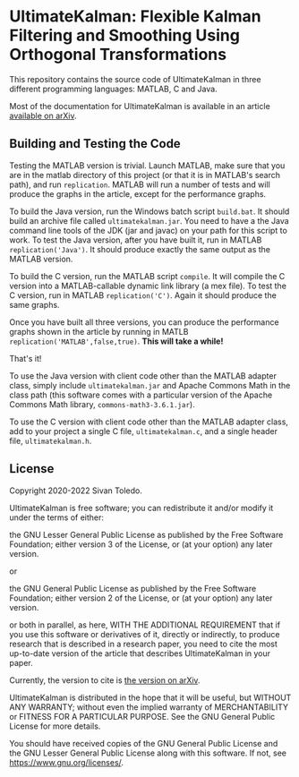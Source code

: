 # UltimateKalman: Flexible Kalman Filtering and Smoothing Using Orthogonal Transformations

This repository contains the source code of UltimateKalman in three different programming languages: MATLAB, C and Java.

Most of the documentation for UltimateKalman is available in an article [available on arXiv](https://arxiv.org/abs/2207.13526).

## Building and Testing the Code

Testing the MATLAB version is trivial. Launch MATLAB, make sure that you are in the matlab directory
of this project (or that it is in MATLAB's search path), and run
`replication`.
MATLAB will run a number
of tests and will produce the graphs in the article, except for the performance graphs. 

To build the Java version, run the Windows batch script 
`build.bat`.
It should build an archive file called `ultimatekalman.jar`. You need to have a the Java
command line tools of the JDK (jar and javac) on your path for this script to work. To test the Java version, after
you have built it, run in MATLAB
`replication('Java')`.
It should produce exactly the same output as the MATLAB version.

To build the C version, run the MATLAB script
`compile`.
It will compile the C version into a MATLAB-callable dynamic link library (a mex file).
To test the C version, run in MATLAB
`replication('C')`.
Again it should produce the same graphs.

Once you have built all three versions, you can produce the performance graphs shown in the 
article by running in MATLB
`replication('MATLAB',false,true)`.
**This will take a while!**
    
That's it!

To use the Java version with client code other than the MATLAB adapter class, simply include
`ultimatekalman.jar` and Apache Commons Math in the class path (this software comes with a particular
version of the Apache Commons Math library, `commons-math3-3.6.1.jar`).

To use the C version with client code other than the MATLAB adapter class, add to your project a single
C file, `ultimatekalman.c`, and a single header file, `ultimatekalman.h`.

## License

Copyright 2020-2022 Sivan Toledo.
 
 UltimateKalman is free software; you can redistribute it and/or modify
    it under the terms of either:

 the GNU Lesser General Public License as published by the Free
        Software Foundation; either version 3 of the License, or (at your
        option) any later version.

or

the GNU General Public License as published by the Free Software
        Foundation; either version 2 of the License, or (at your option) any
        later version.

or both in parallel, as here, 
    WITH THE ADDITIONAL REQUIREMENT 
    that if you use this software or derivatives of it, directly or indirectly, to produce
    research that is described in a research paper, you need to cite the most
    up-to-date version of the article that describes UltimateKalman in your paper.
    
Currently, the version to cite is [the version on arXiv](https://arxiv.org/abs/2207.13526).

UltimateKalman is distributed in the hope that it will be useful, but
    WITHOUT ANY WARRANTY; without even the implied warranty of MERCHANTABILITY
    or FITNESS FOR A PARTICULAR PURPOSE.  See the GNU General Public License
    for more details.

You should have received copies of the GNU General Public License and the
    GNU Lesser General Public License along with this software.  If not,
    see https://www.gnu.org/licenses/.
    